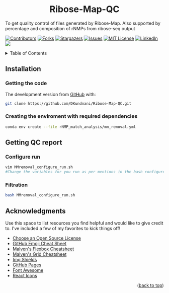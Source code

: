 
<h1 align="center">Ribose-Map-QC</h1>
To get quality control of files generated by Ribose-Map. 
Also supported by percentage and composition of rNMPs from ribose-seq output 

<!-- Improved compatibility of back to top link: See: https://github.com/othneildrew/Best-README-Template/pull/73 -->
<a name="readme-top"></a>
<!--
-->

[![Contributors][contributors-shield]][contributors-url]
[![Forks][forks-shield]][forks-url]
[![Stargazers][stars-shield]][stars-url]
[![Issues][issues-shield]][issues-url]
[![MIT License][license-shield]][license-url]
[![LinkedIn][linkedin-shield]][linkedin-url]
<a href="https://github.com/DKundnani/Ribose-Map-QC/pulse" alt="Activity">
        <img src="https://img.shields.io/github/commit-activity/m/badges/shields" /></a>

<!-- TABLE OF CONTENTS -->
<details>
  <summary>Table of Contents</summary>
  <ol>
    <li><a href="##Installation">Installation</a></li>
      <ul>
        <li><a href="###getting-the-code">Getting the code</a></li>
       <li><a href="###Creating-the-enviroment-with-required-dependencies">Creating the enviroment with required dependencies</a></li>
      </ul>
    </li>
    <li><a href="#Getting-QC-report">Getting QC report</a></li>
    <li><a href="#Getting-counts-using-bed-file">Getting counts using bed file</a></li>
  </ol>
</details>


## Installation

### Getting the code
The development version from [GitHub](https://github.com/) with:

```sh
git clone https://github.com/DKundnani/Ribose-Map-QC.git
```

### Creating the enviroment with required dependencies

```sh
conda env create --file rNMP_match_analysis/mm_removal.yml
```

## Getting QC report
### Configure run
```bash
vim MMremoval_configure_run.sh
#Change the variables for you run as per mentions in the bash configure file
```

### Filtration
```bash
bash MMremoval_configure_run.sh

```




<!-- ACKNOWLEDGMENTS -->
## Acknowledgments

Use this space to list resources you find helpful and would like to give credit to. I've included a few of my favorites to kick things off!

* [Choose an Open Source License](https://choosealicense.com)
* [GitHub Emoji Cheat Sheet](https://www.webpagefx.com/tools/emoji-cheat-sheet)
* [Malven's Flexbox Cheatsheet](https://flexbox.malven.co/)
* [Malven's Grid Cheatsheet](https://grid.malven.co/)
* [Img Shields](https://shields.io)
* [GitHub Pages](https://pages.github.com)
* [Font Awesome](https://fontawesome.com)
* [React Icons](https://react-icons.github.io/react-icons/search)

<p align="right">(<a href="#readme-top">back to top</a>)</p>



<!-- MARKDOWN LINKS & IMAGES -->
<!-- https://www.markdownguide.org/basic-syntax/#reference-style-links -->
[contributors-shield]: https://img.shields.io/github/contributors/othneildrew/Best-README-Template.svg?style=for-the-badge
[contributors-url]: https://github.com/othneildrew/Best-README-Template/graphs/contributors
[forks-shield]: https://img.shields.io/github/forks/othneildrew/Best-README-Template.svg?style=for-the-badge
[forks-url]: https://github.com/othneildrew/Best-README-Template/network/members
[stars-shield]: https://img.shields.io/github/stars/othneildrew/Best-README-Template.svg?style=for-the-badge
[stars-url]: https://github.com/othneildrew/Best-README-Template/stargazers
[issues-shield]: https://img.shields.io/github/issues/othneildrew/Best-README-Template.svg?style=for-the-badge
[issues-url]: https://github.com/othneildrew/Best-README-Template/issues
[license-shield]: https://img.shields.io/github/license/othneildrew/Best-README-Template.svg?style=for-the-badge
[license-url]: https://github.com/othneildrew/Best-README-Template/blob/master/LICENSE.txt
[linkedin-shield]: https://img.shields.io/badge/-LinkedIn-black.svg?style=for-the-badge&logo=linkedin&colorB=555
[linkedin-url]: https://linkedin.com/in/othneildrew
[product-screenshot]: images/screenshot.png
